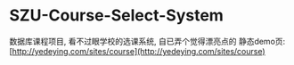 SZU-Course-Select-System
========================

数据库课程项目, 看不过眼学校的选课系统, 自已弄个觉得漂亮点的
静态demo页: [http://yedeying.com/sites/course](http://yedeying.com/sites/course)
